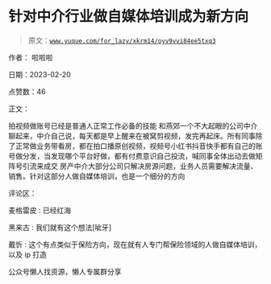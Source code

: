 # 针对中介行业做自媒体培训成为新方向

> 原文：[`www.yuque.com/for_lazy/xkrm14/oyv9vvi84ee5txq3`](https://www.yuque.com/for_lazy/xkrm14/oyv9vvi84ee5txq3)



作者： 啦啦啦



日期：2023-02-20



点赞数：46



正文：



拍视频做账号已经是普通人正常工作必备的技能 和燕郊一个不大起眼的公司中介聊起来，中介自己说，每天都是早上醒来在被窝剪视频，发完再起床。所有同事除了正常做业务带看房，都在拍口播原创视频，视频号小红书抖音快手都有自己的账号做分发，当发现哪个平台好做，都有付费意识自己投流，喊同事全体出动去做矩阵号引流来成交 房产中介大部分公司只解决房源问题，业务人员需要解决流量、销售。针对这部分人做自媒体培训，也是一个细分的方向



评论区：



麦格雷皮 : 已经红海



黑来古 : 我们就有这个想法[呲牙]



戴忻 : 这个有点类似于保险方向，现在就有人专门帮保险领域的人做自媒体培训，以及 ip 打造



公众号懒人找资源，懒人专属群分享

